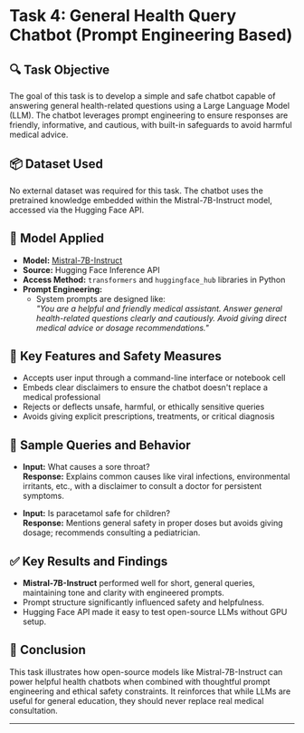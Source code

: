 # Task 4: General Health Query Chatbot (Prompt Engineering Based)

## 🔍 Task Objective
The goal of this task is to develop a simple and safe chatbot capable of answering general health-related questions using a Large Language Model (LLM). The chatbot leverages prompt engineering to ensure responses are friendly, informative, and cautious, with built-in safeguards to avoid harmful medical advice.

## 📦 Dataset Used
No external dataset was required for this task. The chatbot uses the pretrained knowledge embedded within the Mistral-7B-Instruct model, accessed via the Hugging Face API.

## 🤖 Model Applied
- **Model:** [Mistral-7B-Instruct](https://huggingface.co/mistralai/Mistral-7B-Instruct-v0.1)
- **Source:** Hugging Face Inference API
- **Access Method:** `transformers` and `huggingface_hub` libraries in Python
- **Prompt Engineering:**
  - System prompts are designed like:  
    _"You are a helpful and friendly medical assistant. Answer general health-related questions clearly and cautiously. Avoid giving direct medical advice or dosage recommendations."_

## 🧪 Key Features and Safety Measures
- Accepts user input through a command-line interface or notebook cell
- Embeds clear disclaimers to ensure the chatbot doesn't replace a medical professional
- Rejects or deflects unsafe, harmful, or ethically sensitive queries
- Avoids giving explicit prescriptions, treatments, or critical diagnosis

## 💬 Sample Queries and Behavior
- **Input:** What causes a sore throat?  
  **Response:** Explains common causes like viral infections, environmental irritants, etc., with a disclaimer to consult a doctor for persistent symptoms.

- **Input:** Is paracetamol safe for children?  
  **Response:** Mentions general safety in proper doses but avoids giving dosage; recommends consulting a pediatrician.

## ✅ Key Results and Findings
- **Mistral-7B-Instruct** performed well for short, general queries, maintaining tone and clarity with engineered prompts.
- Prompt structure significantly influenced safety and helpfulness.
- Hugging Face API made it easy to test open-source LLMs without GPU setup.

## 📌 Conclusion
This task illustrates how open-source models like Mistral-7B-Instruct can power helpful health chatbots when combined with thoughtful prompt engineering and ethical safety constraints. It reinforces that while LLMs are useful for general education, they should never replace real medical consultation.

---



